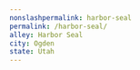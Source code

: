 ```yaml
---
﻿nonslashpermalink: harbor-seal
permalink: /harbor-seal/
alley: Harbor Seal
city: Ogden
state: Utah
---
```


